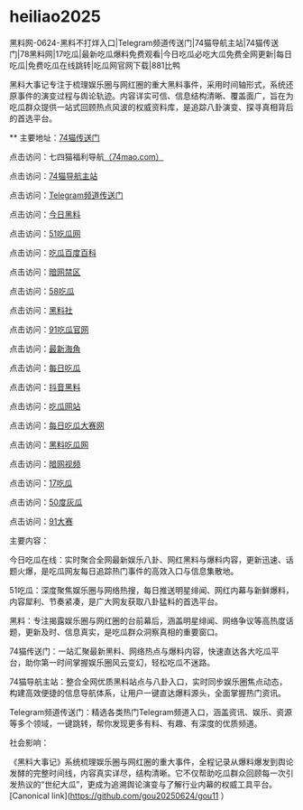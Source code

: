 # heiliao2025
黑料网-0624-黑料不打烊入口|Telegram频道传送门|74猫导航主站|74猫传送门|78黑料网|17吃瓜|最新吃瓜爆料免费观看|今日吃瓜必吃大瓜免费全网更新|每日吃瓜|免费吃瓜在线跳转|吃瓜网官网下载|881比鸭

黑料大事记专注于梳理娱乐圈与网红圈的重大黑料事件，采用时间轴形式，系统还原事件的演变过程与舆论轨迹。内容详实可信、信息结构清晰、覆盖面广，旨在为吃瓜群众提供一站式回顾热点风波的权威资料库，是追踪八卦演变、探寻真相背后的首选平台。

** 主要地址：<a href="https://74mao.com/">74猫传送门</a>

点击访问：七四猫福利导航<a href="https://74mao.com/">（74mao.com）</a>

点击访问：<a href="https://74mao.com/">74猫导航主站</a>

点击访问：<a href="https://74mao.com/">Telegram频道传送门</a>

点击访问：<a href="https://cg184.pages.dev/">今日黑料</a>

点击访问：<a href="https://cg66-4.pages.dev/">51吃瓜网</a>

点击访问：<a href="https://pi1-1.pages.dev/">吃瓜百度百科</a>

点击访问：<a href="https://pi87.pages.dev/">暗网禁区</a>

点击访问：<a href="https://pi009.pages.dev/">58吃瓜</a>

点击访问：<a href="https://pi30-02.pages.dev/">黑料社</a>

点击访问：<a href="https://cg17-5.pages.dev/">91吃瓜官网</a>

点击访问：<a href="https://hl403.pages.dev/">最新海角</a>

点击访问：<a href="https://cg25-4.pages.dev/">每日吃瓜</a>

点击访问：<a href="https://hl386.pages.dev/">抖音黑料</a>

点击访问：<a href="https://cg81-01.pages.dev/">吃瓜网站</a>

点击访问：<a href="https://cg165.pages.dev/">每日吃瓜大赛网</a>

点击访问：<a href="https://hl404.pages.dev/">黑料吃瓜网</a>

点击访问：<a href="https://aw8-11.pages.dev/">暗网视频</a>

点击访问：<a href="https://pi25.pages.dev/">17吃瓜</a>

点击访问：<a href="https://cg147.pages.dev/">50度灰瓜</a>

点击访问：<a href="https://cg77-66.pages.dev/">91大赛</a>



主要内容：

今日吃瓜在线：实时聚合全网最新娱乐八卦、网红黑料与爆料内容，更新迅速、话题火爆，是吃瓜网友每日追踪热门事件的高效入口与信息集散地。

51吃瓜：深度聚焦娱乐圈与网络热搜，每日推送明星绯闻、网红内幕与新鲜爆料，内容犀利、节奏紧凑，是广大网友获取八卦猛料的首选平台。

黑料：专注揭露娱乐圈与网红圈的台前幕后，涵盖明星绯闻、网络争议等高热度话题，更新及时、信息真实，是吃瓜群众洞察真相的重要窗口。

74猫传送门：一站汇聚最新黑料、网络热点与爆料内容，快速直达各大吃瓜平台，助你第一时间掌握娱乐圈风云变幻，轻松吃瓜不迷路。

74猫导航主站：整合全网优质黑料站点与八卦入口，实时同步娱乐圈焦点动态，构建高效便捷的信息导航体系，让用户一键直达爆料源头，全面掌握热门资讯。

Telegram频道传送门：精选各类热门Telegram频道入口，涵盖资讯、娱乐、资源等多个领域，一键跳转，帮你发现更多有料、有趣、有深度的优质频道。

社会影响：

《黑料大事记》系统梳理娱乐圈与网红圈的重大事件，全程记录从爆料爆发到舆论发酵的完整时间线，内容真实详尽，结构清晰。它不仅帮助吃瓜群众回顾每一次引发热议的“世纪大瓜”，更成为追溯舆论演变与了解行业内幕的权威工具平台。
[Canonical link](https://github.com/gou20250624/gou11 ）
